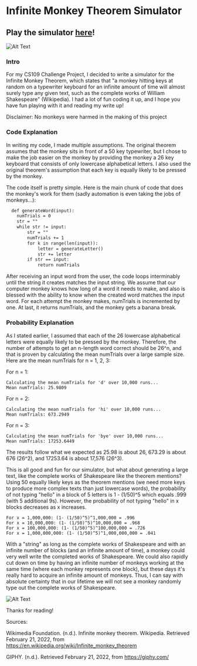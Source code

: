 # Infinite Monkey Theorem Simulator
## Play the simulator [here](https://replit.com/@DeepanShah/Infinite-Monkey-Simulator#main.py)!

![Alt Text](https://media.giphy.com/media/f5BwvEFBcgzU4/giphy.gif)

### Intro
For my CS109 Challenge Project, I decided to write a simulator for the Infinite Monkey Theorem, which states that "a monkey hitting keys at random on a typewriter keyboard for an infinite amount of time will almost surely type any given text, such as the complete works of William Shakespeare" (Wikipedia). I had a lot of fun coding it up, and I hope you have fun playing with it and reading my write up! 

Disclaimer: No monkeys were harmed in the making of this project

### Code Explanation
In writing my code, I made multiple assumptions. The original theorem assumes that the monkey sits in front of a 50 key typewriter, but I chose to make the job easier on the monkey by providing the monkey a 26 key keyboard that consists of only lowercase alphabetical letters. I also used the original theorem's assumption that each key is equally likely to be pressed by the monkey.

The code itself is pretty simple. Here is the main chunk of code that does the monkey's work for them (sadly automation is even taking the jobs of monkeys...):
```markdown
  def generateWord(input):
    numTrials = 0
    str = ""
    while str != input:
        str = ""
        numTrials += 1
        for k in range(len(input)):
            letter = generateLetter()
            str += letter
        if str == input:
            return numTrials
```
            
After receiving an input word from the user, the code loops interminably until the string it creates matches the input string. We assume that our computer monkey knows how long of a word it needs to make, and also is blessed with the ability to know when the created word matches the input word. For each attempt the monkey makes, numTrials is incremented by one. At last, it returns numTrials, and the monkey gets a banana break.

### Probability Explanation
As I stated earlier, I assumed that each of the 26 lowercase alphabetical letters were equally likely to be pressed by the monkey. Therefore, the number of attempts to get an n-length word correct should be 26^n, and that is proven by calculating the mean numTrials over a large sample size. Here are the mean numTrials for n = 1, 2, 3:

For n = 1:
```
Calculating the mean numTrials for 'd' over 10,000 runs...
Mean numTrials: 25.9809
```
For n = 2:
```
Calculating the mean numTrials for 'hi' over 10,000 runs...
Mean numTrials: 673.2949
```
For n = 3:
```
Calculating the mean numTrials for 'bye' over 10,000 runs...
Mean numTrials: 17253.6449
```
The results follow what we expected as 25.98 is about 26, 673.29 is about 676 (26^2), and 17253.64 is about 17,576 (26^3). 

This is all good and fun for our simulator, but what about generating a large text, like the complete works of Shakespeare like the theorem mentions?
Using 50 equally likely keys as the theorem mentions (we need more keys to produce more complex texts than just lowercase words), the probability of not typing "hello" in a block of 5 letters is 1 - (1/50)^5 which equals .999 (with 5 additional 9s). However, the probability of not typing "hello" in x blocks decreases as x increases.
```
For x = 1,000,000: (1- (1/50)^5)^1,000,000 = .996
For x = 10,000,000: (1- (1/50)^5)^10,000,000 = .968
For x = 100,000,000: (1- (1/50)^5)^100,000,000 = .726
For x = 1,000,000,000: (1- (1/50)^5)^1,000,000,000 = .041
```
With a "string" as long as the complete works of Shakespeare and with an infinite number of blocks (and an infinite amount of time), a monkey could very well write the completed works of Shakespeare. We could also rapidly cut down on time by having an infinite number of monkeys working at the same time (where each monkey represents one block), but these days it's really hard to acquire an infinite amount of monkeys. Thus, I can say with absolute certainty that in our lifetime we will not see a monkey randomly type out the complete works of Shakespeare.

![Alt Text](https://media.giphy.com/media/ySpxjJmsq9gsw/giphy.gif)

Thanks for reading!



Sources:

Wikimedia Foundation. (n.d.). Infinite monkey theorem. Wikipedia. Retrieved February 21, 2022, from https://en.wikipedia.org/wiki/Infinite_monkey_theorem 

GIPHY. (n.d.). Retrieved February 21, 2022, from https://giphy.com/ 
